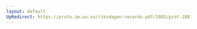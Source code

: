 ```yaml
---
layout: default
UpRedirect: https://pruto.im.uu.se/riksdagen-records-pdf/1881/prot-1881--ak--020/prot-1881--ak--020_055.pdf
---
```

